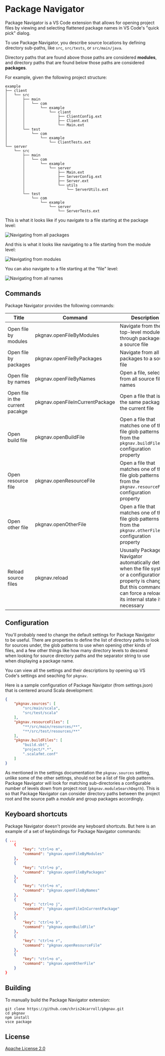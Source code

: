 # Package Navigator

Package Navigator is a VS Code extension that allows for opening project files
by viewing and selecting flattened package names in VS Code's "quick pick" 
dialog.

To use Package Navigator, you describe source locations by defining directory sub-paths, like `src`, `src/tests`, or `src/main/java`.

Directory paths that are found above those paths are considered **modules**, and directory paths that are found below those paths are considered **packages**.

For example, given the following project structure:

```
example
├── client
│   └── src
│       ├── main
│       │   └── com
│       │       └── example
│       │           └── client
│       │               ├── ClientConfig.ext
│       │               ├── Client.ext
│       │               └── Main.ext
│       └── test
│           └── com
│               └── example
│                   └── ClientTests.ext
└── server
    └── src
        ├── main
        │   └── com
        │       └── example
        │           └── server
        │               ├── Main.ext
        │               ├── ServerConfig.ext
        │               ├── Server.ext
        │               └── utils
        │                   └── ServerUtils.ext
        └── test
            └── com
                └── example
                    └── server
                        └── ServerTests.ext
```

This is what it looks like if you navigate to a file starting at the package level:

![Navigating from all packages](https://raw.githubusercontent.com/chris24carroll/pkgnav/main/images/navigate_from_packages.gif)

And this is what it looks like navigating to a file starting from the module level:

![Navigating from modules](https://raw.githubusercontent.com/chris24carroll/pkgnav/main/images/navigate_from_modules.gif)

You can also navigate to a file starting at the "file" level:

![Navigating from all names](https://raw.githubusercontent.com/chris24carroll/pkgnav/main/images/navigate_from_names.gif)

## Commands

Package Navigator provides the following commands:

| Title | Command | Description |
| ----- | ------- | ----------- |
| Open file by modules | pkgnav.openFileByModules | Navigate from the top-level modules, through packages, to a source file |
| Open file by packages | pkgnav.openFileByPackages | Navigate from all packages to a source file |
| Open file by names | pkgnav.openFileByNames | Open a file, selecting from all source file names |
| Open file in the current pacakge | pkgnav.openFileInCurrentPackage | Open a file that is in the same package as the current file |
| Open build file | pkgnav.openBuildFile | Open a file that matches one of the file glob patterns from the `pkgnav.buildFiles` configuration property |
| Open resource file | pkgnav.openResourceFile | Open a file that matches one of the file glob patterns from the `pkgnav.resourceFiles` configuration property |
| Open other file | pkgnav.openOtherFile | Open a file that matches one of the file glob patterns from the `pkgnav.otherFiles` configuration property |
| Reload source files | pkgnav.reload | Ususally Package Navigator automatically detects when the file system or a configuration property is changed. But this command can force a reload of its internal state if necessary |

## Configuration

You'll probably need to change the default settings for Package Navigator to be useful. There are properties to define the list of directory paths to look for sources under, the glob patterns to use when opening other kinds of files, and a few other things like how many directory levels to descend when looking for source directory paths and the separator string to use when displaying a package name.

You can view all the settings and their descriptions by opening up VS Code's settings and seaching for `pkgnav`.

Here is a sample configuration of Package Navigator (from settings.json) that is centered around Scala development:

```json
{
    "pkgnav.sources": [
        "src/main/scala",
        "src/test/scala"
    ],
    "pkgnav.resourceFiles": [
        "**/src/main/resources/**",
        "**/src/test/resources/**"
    ],
    "pkgnav.buildFiles": [
        "build.sbt",
        "project/*.*",
        ".scalafmt.conf"
    ]
}
```

As mentioned in the settings documentation the `pkgnav.sources` setting, unlike some of the other settings, should not be a list of file glob patterns. Package Navigator will look for matching sub-directories a configurable number of levels down from project root (`pkgnav.moduleSearchDepth`). This is so that Package Navigator can consider directory paths between the project root and the source path a _module_ and group packages accordingly.

## Keyboard shortcuts

Package Navigator doesn't provide any keyboard shortcuts. But here is an example of a set of keybindings for Package Navigator commands:

```json
{ ...
    {
        "key": "ctrl+o m",
        "command": "pkgnav.openFileByModules"
    },
    {
        "key": "ctrl+o p",
        "command": "pkgnav.openFileByPackages"
    },
    {
        "key": "ctrl+o n",
        "command": "pkgnav.openFileByNames"
    },
    {
        "key": "ctrl+o j",
        "command": "pkgnav.openFileInCurrentPackage"
    },
    {
        "key": "ctrl+o b",
        "command": "pkgnav.openBuildFile"
    },
    {
        "key": "ctrl+o r",
        "command": "pkgnav.openResourceFile"
    },
    {
        "key": "ctrl+o o",
        "command": "pkgnav.openOtherFile"
    }
}
```

## Building

To manually build the Package Navigator extension:

```
git clone https://github.com/chris24carroll/pkgnav.git
cd pkgnav
npm install
vsce package
```

## License

[Apache License 2.0](LICENSE)
